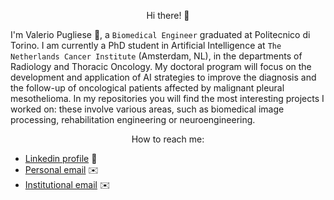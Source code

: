 <p align="center">
Hi there! 👋
</p>

I'm Valerio Pugliese 🍋, a `Biomedical Engineer` graduated at Politecnico di Torino. I am currently a PhD student in Artificial Intelligence at `The Netherlands Cancer Institute` (Amsterdam, NL), in the departments of Radiology and Thoracic Oncology. My doctoral program will focus on the development and application of AI strategies to improve the diagnosis and the follow-up of oncological patients affected by malignant pleural mesothelioma. In my repositories you will find the most interesting projects I worked on: these involve various areas, such as biomedical image processing, rehabilitation engineering or neuroengineering. 

<p align="center">
How to reach me:
</p>

- [Linkedin profile](https://www.linkedin.com/in/valerio-pugliese-650076248/) :briefcase:
- [Personal email](mailto:valepugliese@yahoo.it) :envelope:
- [Institutional email](mailto:s289538@studenti.polito.it) :envelope:

<!---
valeriopu/valeriopu is a ✨ special ✨ repository because its `README.md` (this file) appears on your GitHub profile.
You can click the Preview link to take a look at your changes.
--->
